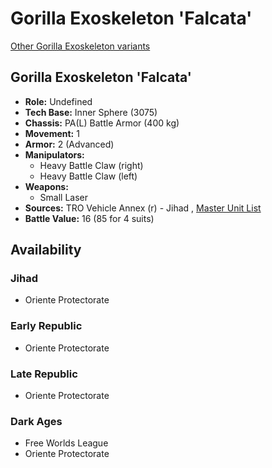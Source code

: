 # Gorilla Exoskeleton 'Falcata' 

[Other Gorilla Exoskeleton variants](../gorilla_exoskeleton.md) 

## Gorilla Exoskeleton 'Falcata' 

- **Role:** Undefined 
- **Tech Base:** Inner Sphere (3075) 
- **Chassis:** PA(L) Battle Armor (400 kg) 
- **Movement:** 1 
- **Armor:** 2 (Advanced) 
- **Manipulators:** 
  - Heavy Battle Claw (right) 
  - Heavy Battle Claw (left) 
- **Weapons:** 
  - Small Laser 
- **Sources:** TRO Vehicle Annex (r) - Jihad , [Master Unit List](http://masterunitlist.info/Unit/Details/5440/gorilla-exoskeleton-falcata) 
- **Battle Value:** 16 (85 for 4 suits) 

## Availability 

### Jihad 

- Oriente Protectorate 

### Early Republic 

- Oriente Protectorate 

### Late Republic 

- Oriente Protectorate 

### Dark Ages 

- Free Worlds League 
- Oriente Protectorate 

